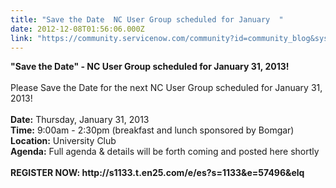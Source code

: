 ```yaml
---
title: "Save the Date  NC User Group scheduled for January  "
date: 2012-12-08T01:56:06.000Z
link: "https://community.servicenow.com/community?id=community_blog&sys_id=620deaa5dbd0dbc01dcaf3231f961980"
---
```

<p><b>"Save the Date" - NC User Group scheduled for January 31, 2013!</b> <br /><br />Please Save the Date for the next NC User Group scheduled for January 31, 2013! <br /><br /><b>Date:</b> Thursday, January 31, 2013<br /><b>Time:</b> 9:00am - 2:30pm (breakfast and lunch sponsored by Bomgar)<br /><b>Location:</b> University Club<br /><b>Agenda:</b> Full agenda &amp; details will be forth coming and posted here shortly<br /><br /><b>REGISTER NOW: http://s1133.t.en25.com/e/es?s=1133&amp;e=57496&amp;elq</b></p>